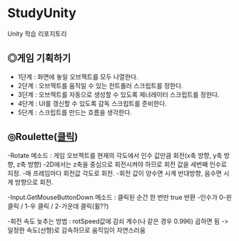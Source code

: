 # StudyUnity
Unity 학습 리포지토리


## ◎게임 기획하기
- 1단계 : 화면에 놓일 오브젝트를 모두 나열한다.
- 2단계 : 오브젝트를 움직일 수 있는 컨트롤러 스크립트를 정한다.
- 3단계 : 오브젝트를 자동으로 생성할 수 있도록 제너레이터 스크립트를 정한다.
- 4단계 : UI를 갱신할 수 있도록 감독 스크립트를 준비한다.
- 5단계 : 스크립트를 만드는 흐름을 생각한다.

## ◎Roulette([클릭](https://github.com/yun10002/StudyUnity/tree/main/Roulette))
-Rotate 메소드 : 게임 오브젝트를 현재의 각도에서 인수 값만큼 회전(x축 방향, y축 방향, z축 방향)
-2D에서는 z축을 중심으로 회전시켜야 하므로 회전 값을 세번째 인수로 지정.
-매 프레임마다 회전값 각도로 회전.
-회전 값이 양수면 시계 반대방향, 음수면 시계 방향으로 회전.

-Input.GetMouseButtonDown 메소드 : 클릭된 순간 한 번만 true 반환
-인수가 0-왼 클릭 / 1-우 클릭 / 2-가운데 클릭(휠??)

-회전 속도 늦추는 방법 : rotSpeed값에 감쇠 계수(나 같은 경우 0.996) 곱하면 됨 -> 일정한 속도(선형)로 감속하므로 움직임이 자연스러움
